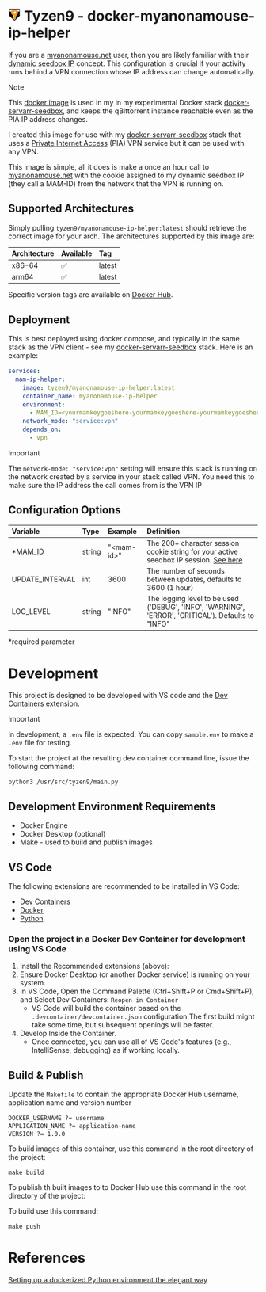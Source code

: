 # <img src="https://github.com/tyzen9/tyzen9/blob/main/images/logos/t9_logo.png" height="25"> Tyzen9 - docker-myanonamouse-ip-helper
If you are a [myanonamouse.net](https://www.myanonamouse.net/) user, then you are likely familiar with their [dynamic seedbox IP](https://www.myanonamouse.net/api/endpoint.php/3/json/dynamicSeedbox.php) concept. 
This configuration is crucial if your activity runs behind a VPN connection whose IP address can change automatically.

> [!NOTE]
> This [docker image](https://hub.docker.com/repository/docker/tyzen9/myanonamouse-ip-helper/general) is used in my in my experimental Docker stack [docker-servarr-seedbox](https://github.com/tyzen9/docker-servarr-seedbox), and keeps the qBittorrent instance reachable even as the PIA IP address changes.


I created this image for use with my [docker-servarr-seedbox](https://github.com/tyzen9/docker-servarr-seedbox) stack that uses a [Private Internet Access](https://www.privateinternetaccess.com/) (PIA) VPN service but it can be used with any VPN.

This image is simple, all it does is make a once an hour call to [myanonamouse.net](https://www.myanonamouse.net/) with the cookie assigned to my dynamic seedbox IP (they call a MAM-ID) from the network that the VPN is running on.

## Supported Architectures
Simply pulling `tyzen9/myanonamouse-ip-helper:latest` should retrieve the correct image for your arch. The architectures supported by this image are:

| Architecture | Available | Tag |
| :---   | :--- | :--- |
| x86-64 | ✅ | latest |
| arm64	 | ✅ | latest |

Specific version tags are available on [Docker Hub](https://hub.docker.com/repository/docker/tyzen9/myanonamouse-ip-helper/tags).

## Deployment
This is best deployed using docker compose, and typically in the same stack as the VPN client - see my [docker-servarr-seedbox](https://github.com/tyzen9/docker-servarr-seedbox) stack. Here is an example:

```yaml
services:
  mam-ip-helper:
    image: tyzen9/myanonamouse-ip-helper:latest
    container_name: myanonamouse-ip-helper
    environment:
      - MAM_ID=<yourmamkeygoeshere-yourmamkeygoeshere-yourmamkeygoeshere-yourmamkeygoeshere>
    network_mode: "service:vpn"
    depends_on:
      - vpn
```
> [!IMPORTANT]
> The `network-mode: "service:vpn"` setting will ensure this stack is running on the network created by a service in your stack called VPN.  You need this to make sure the IP address the call comes from is the VPN IP

## Configuration Options
| Variable | Type | Example | Definition |
| :---   | :--- | :--- | :--- |
| *MAM_ID | string | "\<mam-id\>" | The 200+ character session cookie string for your active seedbox IP session. [See here](https://www.myanonamouse.net/preferences/index.php?view=security)|
| UPDATE_INTERVAL | int | 3600 | The number of seconds between updates, defaults to 3600 (1 hour) |
| LOG_LEVEL | string | "INFO" | The logging level to be used ('DEBUG', 'INFO', 'WARNING', 'ERROR', 'CRITICAL'). Defaults to "INFO" |
\*required parameter

# Development
This project is designed to be developed with VS code and the [Dev Containers](https://marketplace.visualstudio.com/items/?itemName=ms-vscode-remote.remote-containers) extension. 

> [!IMPORTANT]
> In development, a `.env` file is expected. You can copy `sample.env` to make a `.env` file for testing.

To start the project at the resulting dev container command line, issue the following command:

```
python3 /usr/src/tyzen9/main.py 
```

## Development Environment Requirements
- Docker Engine 
- Docker Desktop (optional)
- Make - used to build and publish images

## VS Code
The following extensions are recommended to be installed in VS Code:

- [Dev Containers](https://marketplace.visualstudio.com/items/?itemName=ms-vscode-remote.remote-containers)
- [Docker](https://marketplace.visualstudio.com/items/?itemName=ms-azuretools.vscode-docker)
- [Python](https://marketplace.visualstudio.com/items/?itemName=ms-python.python)

### Open the project in a Docker Dev Container for development using VS Code
1. Install the Recommended extensions (above):
2. Ensure Docker Desktop (or another Docker service) is running on your system.
3. In VS Code, Open the Command Palette (Ctrl+Shift+P or Cmd+Shift+P), and Select Dev Containers: `Reopen in Container`
    - VS Code will build the container based on the `.devcontainer/devcontainer.json` configuration 
      The first build might take some time, but subsequent openings will be faster.
7. Develop Inside the Container. 
    - Once connected, you can use all of VS Code's features (e.g., IntelliSense, debugging) as if working locally.

## Build & Publish
Update the `Makefile` to contain the appropriate Docker Hub username, application name and version number

```
DOCKER_USERNAME ?= username
APPLICATION_NAME ?= application-name
VERSION ?= 1.0.0
```

To build images of this container, use this command in the root directory of the project:

```
make build
```

To publish th built images to to Docker Hub use this command in the root directory of the project:

To build use this command:
```
make push
```

# References
[Setting up a dockerized Python environment the elegant way](https://towardsdatascience.com/setting-a-dockerized-python-environment-the-elegant-way-f716ef85571d/)

